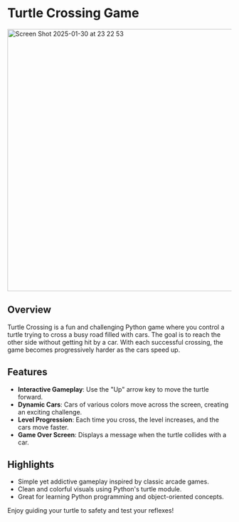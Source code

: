 # Turtle Crossing Game
<img width="589" alt="Screen Shot 2025-01-30 at 23 22 53" src="https://github.com/user-attachments/assets/e3740006-cfb8-48a8-8893-f0c3e6cffd96" />

## Overview

Turtle Crossing is a fun and challenging Python game where you control a turtle trying to cross a busy road filled with cars. The goal is to reach the other side without getting hit by a car. With each successful crossing, the game becomes progressively harder as the cars speed up.

## Features

- **Interactive Gameplay**: Use the "Up" arrow key to move the turtle forward.
- **Dynamic Cars**: Cars of various colors move across the screen, creating an exciting challenge.
- **Level Progression**: Each time you cross, the level increases, and the cars move faster.
- **Game Over Screen**: Displays a message when the turtle collides with a car.

## Highlights

- Simple yet addictive gameplay inspired by classic arcade games.
- Clean and colorful visuals using Python's turtle module.
- Great for learning Python programming and object-oriented concepts.

Enjoy guiding your turtle to safety and test your reflexes!

